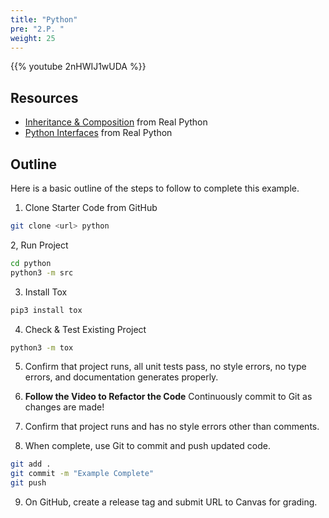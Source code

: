 ```yaml
---
title: "Python"
pre: "2.P. "
weight: 25
---
```


{{% youtube 2nHWIJ1wUDA %}}

## Resources

* [Inheritance & Composition](https://realpython.com/inheritance-composition-python/) from Real Python
* [Python Interfaces](https://realpython.com/python-interface/#using-abstract-method-declaration) from Real Python

## Outline

Here is a basic outline of the steps to follow to complete this example.

1. Clone Starter Code from GitHub

```bash
git clone <url> python
```

2, Run Project

```bash
cd python
python3 -m src
```

3. Install Tox

```bash
pip3 install tox
```

4. Check & Test Existing Project

```bash
python3 -m tox
```

5. Confirm that project runs, all unit tests pass, no style errors, no type errors, and documentation generates properly. 

6. **Follow the Video to Refactor the Code** Continuously commit to Git as changes are made!

7. Confirm that project runs and has no style errors other than comments. 

8. When complete, use Git to commit and push updated code. 

```bash
git add .
git commit -m "Example Complete"
git push
```

9. On GitHub, create a release tag and submit URL to Canvas for grading. 